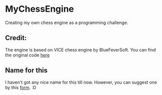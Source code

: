 # MyChessEngine
Creating my own chess engine as a programming challenge. 

## Credit:
The engine is based on VICE chess engine by BlueFeverSoft. You can find the original code [here](https://github.com/bluefeversoft/vice)

## Name for this
I haven't got any nice name for this till now.
However, you can suggest one by this <a href="https://forms.gle/mvFLvJrD9ppognhYA">form</a>. :D